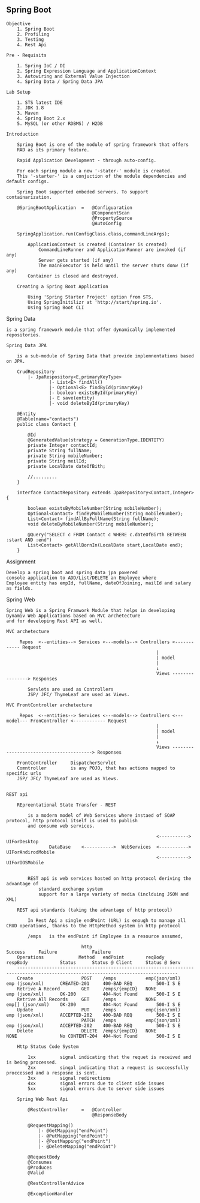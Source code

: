 Spring Boot
-------------------------------------------------------------------

    Objective
        1. Spring Boot
        2. Profiling
        3. Testing
        4. Rest Api

    Pre - Requisits

        1. Spring IoC / DI
        2. Spring Expression Language and ApplicationContext
        3. Autowiring and External Value Injection
        4. Spring Data / Spring Data JPA

    Lab Setup

        1. STS latest IDE
        2. JDK 1.8
        3. Maven
        4. Spring Boot 2.x
        5. MySQL (or other RDBMS) / H2DB

    Introduction

        Spring Boot is one of the module of spring framework that offers
        RAD as its primary feature.

        Rapid Application Development - through auto-config.

        For each spring module a new '-stater-' module is created.
        This '-starter-' is a conjuction of the module dependencies and default configs.

        Spring Boot supported embeded servers. To support containarization.

        @SpringBootApplication  =   @Configuaration
                                    @ComponentScan
                                    @PropertySource
                                    @AutoConfig
        
        SpringApplication.run(ConfigClass.class,commandLineArgs);

            ApplicationContext is created (Container is created)
                CommandLineRunner and ApplicationRunner are invoked (if any)
                Server gets started (if any)
                The mainExecutor is held until the server shuts donw (if any)
            Container is closed and destroyed.

        Creating a Spring Boot Application

            Using 'Spring Starter Project' option from STS.
            Using SpringInitilizr at 'http://start/spring.io'.
            Using Spring Boot CLI

Spring Data

    is a spring framework module that offer dynamically implemented repositories.

    Spring Data JPA

        is a sub-module of Spring Data that provide implemnentations based on JPA.

        CrudRepository
            |- JpaRespository<E,primaryKeyType>
                    |- List<E> findAll()
                    |- Optional<E> findById(primaryKey)
                    |- boolean existsById(primaryKey)
                    |- E save(entity)
                    |- void deleteById(primaryKey)

        @Entity
        @Table(name="contacts")
        public class Contact {

            @Id
            @GeneratedValue(strategy = GenerationType.IDENTITY)
            private Integer contactId;
            private String fullName;
            private String mobileNumber;
            private String meilId;
            private LocalDate dateOfBith;

            //.........
        }

        interface ContactRepository extends JpaRepository<Contact,Integer> {

            boolean existsByMobileNumber(String mobileNumber);
            Optional<Contact> findByMobileNumber(String mobileNumber);
            List<Contact> findAllByFullName(String fullName);
            void deleteByMobileNumber(String mobileNumber);

            @Query("SELECT c FROM Contact c WHERE c.dateOfBirth BETWEEN :start AND :end")
            List<Contact> getAllBornIn(LocalDate start,LocalDate end);
        }        

Assignment

    Develop a spring boot and spring data jpa powered
    console application to ADD/List/DELETE an Employee where
    Employee entity has empId, fullName, dateOfJoining, mailId and salary as fields.

Spring Web

    Spring Web is a Spring Framwork Module that helps in developing Dynamiv Web Applications based on MVC archetecture
    and for developing Rest API as well.

    MVC archetecture

         Repos  <--entities--> Services <---models--> Controllers <------------ Request 
                                                            |
                                                            | model
                                                            |
                                                            ↓
                                                            Views ----------------> Responses

            Servlets are used as Controllers
            JSP/ JFC/ ThymeLeaf are used as Views.

    MVC FrontController archetecture
    
         Repos  <--entities--> Services <---models--> Controllers <---model--- FronController <------------ Request 
                                                            |
                                                            | model
                                                            |
                                                            ↓
                                                            Views ----------------------------------------> Responses

        FrontController     DispatcherServlet
        Comntroller         is any POJO, that has actions mapped to specific urls
        JSP/ JFC/ ThymeLeaf are used as Views.


    REST api

        REpreentational State Transfer - REST

            is a modern model of Web Services where instaed of SOAP protocol, http protocol itself is used to publish
            and consume web services.

                                                            <----------->   UIForDesktop
                    DataBase    <----------->  WebServices  <----------->   UIForAndirodMobile
                                                            <----------->   UIForIOSMobile


            REST api is web services hosted on http protocol deriving the advantage of 
                standard exchange system
                support for a large variety of media (inclduing JSON and XML)

        REST api standards (taking the advantage of http protocol)

            In Rest Api a single endPoint (URL) is enough to manage all CRUD operations, thanks to the HttpMethod system in http protocol

            /emps   is the endPoint if Employee is a resource assumed,

                                http                                                        Success     Failure             Failure
        Operations             Method   endPoint        reqBody         respBody            Status      Status @ Client     Status @ Serv
        ----------------------------------------------------------------------------------------------------------------------------------
        Create                  POST    /emps           emp(json/xml)   emp (json/xml)      CREATED-201     400-BAD REQ         500-I S E
        Retrive A Record        GET     /emps/{empID}   NONE            emp (json/xml)      OK-200          404-Not Found       500-I S E
        Retrive All Records     GET     /emps           NONE            emp[] (json/xml)    OK-200          404-Not Found       500-I S E
        Update                  PUT     /emps           emp(json/xml)   emp (json/xml)      ACCEPTED-202    400-BAD REQ         500-I S E
                                PATCH   /emps           emp(json/xml)   emp (json/xml)      ACCEPTED-202    400-BAD REQ         500-I S E
        Delete                  DELETE  /emps/{empID}   NONE            NONE                No CONTENT-204  404-Not Found       500-I S E

        Http Status Code System

            1xx         signal indicating that the requet is received and is being processed.
            2xx         singal indicating that a request is successfully proccessed and a resposne is sent.
            3xx         signal redirections
            4xx         signal errors due to client side issues
            5xx         signal errors due to server side issues
    
        Spring Web Rest Api

            @RestController     =   @Controller
                                    @ResponseBody
            
            @RequestMapping()
                |- @GetMapping("endPoint")
                |- @PutMapping("endPoint")
                |- @PostMapping("endPoint")
                |- @DeleteMapping("endPoint")

            @RequestBody
            @Consumes
            @Produces
            @Valid

            @RestControllerAdvice

            @ExceptionHandler


            


